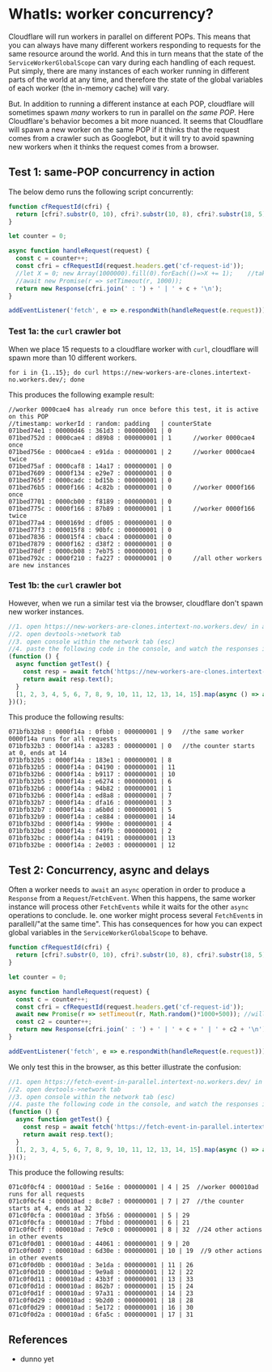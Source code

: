 # WhatIs: worker concurrency?

Cloudflare will run workers in parallel on different POPs. This means that you can always have many different workers responding to requests for the same resource around the world. And this in turn means that the state of the `ServiceWorkerGlobalScope` can vary during each handling of each request. Put simply, there are many instances of each worker running in different parts of the world at any time, and therefore the state of the global variables of each worker (the in-memory cache) will vary.

But. In addition to running a different instance at each POP, cloudflare will sometimes spawn *many* workers to run in parallel on *the same POP*. Here Cloudflare's behavior becomes a bit more nuanced. It seems that Cloudflare will spawn a new worker on the same POP if it thinks that the request comes from a crawler such as Googlebot, but it will try to avoid spawning new workers when it thinks the request comes from a browser.

## Test 1: same-POP concurrency in action

The below demo runs the following script concurrently:

```javascript
function cfRequestId(cfri) {
  return [cfri?.substr(0, 10), cfri?.substr(10, 8), cfri?.substr(18, 5), cfri?.substr(23)];
}

let counter = 0;

async function handleRequest(request) {
  const c = counter++;
  const cfri = cfRequestId(request.headers.get('cf-request-id'));
  //let X = 0; new Array(1000000).fill(0).forEach(()=>X += 1);    //takes roughly 15ms
  //await new Promise(r => setTimeout(r, 1000));
  return new Response(cfri.join(' : ') + ' | ' + c + '\n');
}

addEventListener('fetch', e => e.respondWith(handleRequest(e.request)));
```

### Test 1a: the `curl` crawler bot

When we place 15 requests to a cloudflare worker with `curl`, cloudflare will spawn more than 10 different workers.

`for i in {1..15}; do curl https://new-workers-are-clones.intertext-no.workers.dev/; done`

This produces the following example result:

```
//worker 0000cae4 has already run once before this test, it is active on this POP
//timestamp: workerId : random: padding   | counterState
071bed74e1 : 00000d46 : 361d3 : 000000001 | 0      
071bed752d : 0000cae4 : d89b8 : 000000001 | 1      //worker 0000cae4 once 
071bed756e : 0000cae4 : e91da : 000000001 | 2      //worker 0000cae4 twice
071bed75af : 0000caf8 : 14a17 : 000000001 | 0        
071bed7609 : 0000f134 : e29e7 : 000000001 | 0 
071bed765f : 0000cadc : bd15b : 000000001 | 0
071bed76b5 : 0000f166 : 4c82b : 000000001 | 0      //worker 0000f166 once
071bed7701 : 0000cb00 : f8189 : 000000001 | 0      
071bed775c : 0000f166 : 87b89 : 000000001 | 1      //worker 0000f166 twice
071bed77a4 : 0000169d : df005 : 000000001 | 0      
071bed77f3 : 000015f8 : 90bfc : 000000001 | 0      
071bed7836 : 000015f4 : cbac4 : 000000001 | 0 
071bed7879 : 0000f162 : d38f2 : 000000001 | 0 
071bed78df : 0000cb08 : 7eb75 : 000000001 | 0 
071bed792c : 0000f210 : fa227 : 000000001 | 0      //all other workers are new instances
```

### Test 1b: the `curl` crawler bot

However, when we run a similar test via the browser, cloudflare don't spawn new worker instances.

```javascript
//1. open https://new-workers-are-clones.intertext-no.workers.dev/ in a browser
//2. open devtools->network tab
//3. open console within the network tab (esc)
//4. paste the following code in the console, and watch the responses in the network panel
(function () {
  async function getTest() {
    const resp = await fetch('https://new-workers-are-clones.intertext-no.workers.dev/');
    return await resp.text();
  }
  [1, 2, 3, 4, 5, 6, 7, 8, 9, 10, 11, 12, 13, 14, 15].map(async () => await getTest());
})();
```
This produce the following results:

```
071bfb32b8 : 0000f14a : 0fbb0 : 000000001 | 9   //the same worker 0000f14a runs for all requests
071bfb32b3 : 0000f14a : a3283 : 000000001 | 0   //the counter starts at 0, ends at 14
071bfb32b5 : 0000f14a : 183e1 : 000000001 | 8   
071bfb32b5 : 0000f14a : 04190 : 000000001 | 11   
071bfb32b6 : 0000f14a : b9117 : 000000001 | 10 
071bfb32b5 : 0000f14a : e6274 : 000000001 | 6 
071bfb32b6 : 0000f14a : 94b82 : 000000001 | 1 
071bfb32b6 : 0000f14a : ed8a8 : 000000001 | 7 
071bfb32b7 : 0000f14a : dfa16 : 000000001 | 3 
071bfb32b7 : 0000f14a : a6b0d : 000000001 | 5 
071bfb32b9 : 0000f14a : ce884 : 000000001 | 14 
071bfb32bd : 0000f14a : 9900e : 000000001 | 4 
071bfb32bd : 0000f14a : f49fb : 000000001 | 2 
071bfb32bc : 0000f14a : 04191 : 000000001 | 13 
071bfb32be : 0000f14a : 2e003 : 000000001 | 12 
```

## Test 2: Concurrency, async and delays

Often a worker needs to `await` an `async` operation in order to produce a `Response` from a `Request`/`FetchEvent`. When this happens, the same worker instance will process other `FetchEvents` while it waits for the other `async` operations to conclude. Ie. one worker might process several `FetchEvent`s in parallell/"at the same time". This has consequences for how you can expect global variables in the `ServiceWorkerGlobalScope` to behave.

```javascript
function cfRequestId(cfri) {
  return [cfri?.substr(0, 10), cfri?.substr(10, 8), cfri?.substr(18, 5), cfri?.substr(23)];
}

let counter = 0;

async function handleRequest(request) {
  const c = counter++;
  const cfri = cfRequestId(request.headers.get('cf-request-id'));
  await new Promise(r => setTimeout(r, Math.random()*1000+500)); //will await 500-1500ms
  const c2 = counter++;
  return new Response(cfri.join(' : ') + ' | ' + c + ' | ' + c2 + '\n');
}

addEventListener('fetch', e => e.respondWith(handleRequest(e.request)));
```

We only test this in the browser, as this better illustrate the confusion:

```javascript
//1. open https://fetch-event-in-parallel.intertext-no.workers.dev/ in a browser
//2. open devtools->network tab
//3. open console within the network tab (esc)
//4. paste the following code in the console, and watch the responses in the network panel
(function () {
  async function getTest() {
    const resp = await fetch('https://fetch-event-in-parallel.intertext-no.workers.dev/');
    return await resp.text();
  }
  [1, 2, 3, 4, 5, 6, 7, 8, 9, 10, 11, 12, 13, 14, 15].map(async () => await getTest());
})();
```
This produce the following results:

```
071c0f0cf4 : 000010ad : 5e16e : 000000001 | 4 | 25  //worker 000010ad runs for all requests
071c0f0cf4 : 000010ad : 8c8e7 : 000000001 | 7 | 27  //the counter starts at 4, ends at 32
071c0f0cfa : 000010ad : 3fb56 : 000000001 | 5 | 29  
071c0f0cfa : 000010ad : 7fbbd : 000000001 | 6 | 21
071c0f0cff : 000010ad : 7e9c0 : 000000001 | 8 | 32  //24 other actions in other events
071c0f0d01 : 000010ad : 44061 : 000000001 | 9 | 20
071c0f0d07 : 000010ad : 6d30e : 000000001 | 10 | 19  //9 other actions in other events
071c0f0d0b : 000010ad : 3e1da : 000000001 | 11 | 26
071c0f0d10 : 000010ad : 9e9a8 : 000000001 | 12 | 22
071c0f0d11 : 000010ad : 43b3f : 000000001 | 13 | 33
071c0f0d1d : 000010ad : 862b7 : 000000001 | 15 | 24
071c0f0d1f : 000010ad : 97a31 : 000000001 | 14 | 23
071c0f0d29 : 000010ad : 9b2d0 : 000000001 | 18 | 28
071c0f0d29 : 000010ad : 5e172 : 000000001 | 16 | 30
071c0f0d2a : 000010ad : 6fa5c : 000000001 | 17 | 31
```

## References

 * dunno yet